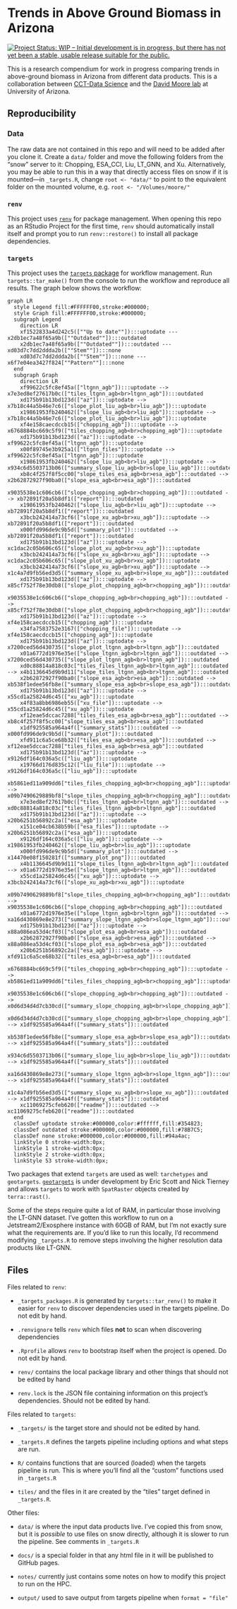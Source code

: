 # Trends in Above Ground Biomass in Arizona


<!-- README.md is generated from README.qmd. Please edit that file -->
<!-- badges: start -->

[![Project Status: WIP – Initial development is in progress, but there
has not yet been a stable, usable release suitable for the
public.](https://www.repostatus.org/badges/latest/wip.svg)](https://www.repostatus.org/#wip)

<!-- badges: end -->

This is a research compendium for work in progress comparing trends in
above-ground biomass in Arizona from different data products. This is a
collaboration between [CCT-Data
Science](https://datascience.cct.arizona.edu/) and the [David Moore
lab](https://djpmoore.tumblr.com/home) at University of Arizona.

## Reproducibility

### Data

The raw data are not contained in this repo and will need to be added
after you clone it. Create a `data/` folder and move the following
folders from the “snow” server to it: Chopping, ESA_CCI, Liu, LT_GNN,
and Xu. Alternatively, you may be able to run this in a way that
directly access files on snow if it is mounted—in `_targets.R`, change
`root <- "data/"` to point to the equivalent folder on the mounted
volume, e.g. `root <- "/Volumes/moore/"`

### `renv`

This project uses
[`renv`](https://rstudio.github.io/renv/articles/renv.html) for package
management. When opening this repo as an RStudio Project for the first
time, `renv` should automatically install itself and prompt you to run
`renv::restore()` to install all package dependencies.

### `targets`

This project uses the [`targets`
package](https://docs.ropensci.org/targets/) for workflow management.
Run `targets::tar_make()` from the console to run the workflow and
reproduce all results. The graph below shows the workflow:

``` mermaid
graph LR
  style Legend fill:#FFFFFF00,stroke:#000000;
  style Graph fill:#FFFFFF00,stroke:#000000;
  subgraph Legend
    direction LR
    xf1522833a4d242c5([""Up to date""]):::uptodate --- x2db1ec7a48f65a9b([""Outdated""]):::outdated
    x2db1ec7a48f65a9b([""Outdated""]):::outdated --- xd03d7c7dd2ddda2b([""Stem""]):::none
    xd03d7c7dd2ddda2b([""Stem""]):::none --- x6f7e04ea3427f824[""Pattern""]:::none
  end
  subgraph Graph
    direction LR
    xf99622c5fc8ef45a(["ltgnn_agb"]):::uptodate --> x7e3ed8ef27617b0c(["tiles_ltgnn_agb<br>ltgnn_agb"]):::outdated
    xd175b91b13bd123d(["az"]):::uptodate --> x7b18c44a5b46e7c6(["slope_plot_liu_agb<br>liu_agb"]):::uptodate
    x19861953fb240462(["slope_liu_agb<br>liu_agb"]):::uptodate --> x7b18c44a5b46e7c6(["slope_plot_liu_agb<br>liu_agb"]):::uptodate
    xf4e158caecdccb15(["chopping_agb"]):::uptodate --> x6768884bc669c5f9(["tiles_chopping_agb<br>chopping_agb"]):::uptodate
    xd175b91b13bd123d(["az"]):::uptodate --> xf99622c5fc8ef45a(["ltgnn_agb"]):::uptodate
    x00f89745e3b925a1(["ltgnn_files"]):::uptodate --> xf99622c5fc8ef45a(["ltgnn_agb"]):::uptodate
    x19861953fb240462(["slope_liu_agb<br>liu_agb"]):::uptodate --> x934c6d5503713b06(["summary_slope_liu_agb<br>slope_liu_agb"]):::outdated
    xb8c4f257f8f5cc00["slope_tiles_esa_agb<br>esa_agb"]:::outdated --> x2b62872927f90ba0(["slope_esa_agb<br>esa_agb"]):::outdated
    x9035538e1c606cb6(["slope_chopping_agb<br>chopping_agb"]):::outdated --> xb72891f20a5b8df1(["report"]):::outdated
    x19861953fb240462(["slope_liu_agb<br>liu_agb"]):::uptodate --> xb72891f20a5b8df1(["report"]):::outdated
    x3bcb242414a73cf6(["slope_xu_agb<br>xu_agb"]):::uptodate --> xb72891f20a5b8df1(["report"]):::outdated
    x000fd996de9c9b5d(["summary_plot"]):::outdated --> xb72891f20a5b8df1(["report"]):::outdated
    xd175b91b13bd123d(["az"]):::uptodate --> xc1dac2c05b606c65(["slope_plot_xu_agb<br>xu_agb"]):::uptodate
    x3bcb242414a73cf6(["slope_xu_agb<br>xu_agb"]):::uptodate --> xc1dac2c05b606c65(["slope_plot_xu_agb<br>xu_agb"]):::uptodate
    x3bcb242414a73cf6(["slope_xu_agb<br>xu_agb"]):::uptodate --> x1c4a7d9fb56ed3d5(["summary_slope_xu_agb<br>slope_xu_agb"]):::outdated
    xd175b91b13bd123d(["az"]):::uptodate --> x85cf752f78e30db8(["slope_plot_chopping_agb<br>chopping_agb"]):::outdated
    x9035538e1c606cb6(["slope_chopping_agb<br>chopping_agb"]):::outdated --> x85cf752f78e30db8(["slope_plot_chopping_agb<br>chopping_agb"]):::outdated
    xd175b91b13bd123d(["az"]):::uptodate --> xf4e158caecdccb15(["chopping_agb"]):::uptodate
    x34fa7583752e3167(["chopping_file"]):::uptodate --> xf4e158caecdccb15(["chopping_agb"]):::uptodate
    xd175b91b13bd123d(["az"]):::uptodate --> x7200ced56d430735(["slope_plot_ltgnn_agb<br>ltgnn_agb"]):::outdated
    x01a6772d1976e35e(["slope_ltgnn_agb<br>ltgnn_agb"]):::outdated --> x7200ced56d430735(["slope_plot_ltgnn_agb<br>ltgnn_agb"]):::outdated
    xd0c88814a818c03c["tiles_files_ltgnn_agb<br>ltgnn_agb"]:::outdated --> x4b1136645d9b9d11["slope_tiles_ltgnn_agb<br>ltgnn_agb"]:::outdated
    x2b62872927f90ba0(["slope_esa_agb<br>esa_agb"]):::outdated --> xb538f1edee56fb8e(["summary_slope_esa_agb<br>slope_esa_agb"]):::outdated
    xd175b91b13bd123d(["az"]):::uptodate --> x55cd1a25824d6c45(["xu_agb"]):::uptodate
    x4f83a8bb6986eb55(["xu_file"]):::uptodate --> x55cd1a25824d6c45(["xu_agb"]):::uptodate
    xf12eae5dccac7288["tiles_files_esa_agb<br>esa_agb"]:::outdated --> xb8c4f257f8f5cc00["slope_tiles_esa_agb<br>esa_agb"]:::outdated
    x1df925585a964a4f(["summary_stats"]):::outdated --> x000fd996de9c9b5d(["summary_plot"]):::outdated
    xfd911c6a5ce68b32(["tiles_esa_agb<br>esa_agb"]):::outdated --> xf12eae5dccac7288["tiles_files_esa_agb<br>esa_agb"]:::outdated
    xd175b91b13bd123d(["az"]):::uptodate --> x9126df164c036a5c(["liu_agb"]):::uptodate
    x19766d176d835c12(["liu_file"]):::uptodate --> x9126df164c036a5c(["liu_agb"]):::uptodate
    xb5861ed11a909dd6["tiles_files_chopping_agb<br>chopping_agb"]:::uptodate --> x09b7490629889bf8["slope_tiles_chopping_agb<br>chopping_agb"]:::outdated
    x7e3ed8ef27617b0c(["tiles_ltgnn_agb<br>ltgnn_agb"]):::outdated --> xd0c88814a818c03c["tiles_files_ltgnn_agb<br>ltgnn_agb"]:::outdated
    xd175b91b13bd123d(["az"]):::uptodate --> x20b6251b56892c2a(["esa_agb"]):::uptodate
    x151ce04cb638b59b(["esa_files"]):::uptodate --> x20b6251b56892c2a(["esa_agb"]):::uptodate
    x9126df164c036a5c(["liu_agb"]):::uptodate --> x19861953fb240462(["slope_liu_agb<br>liu_agb"]):::uptodate
    x000fd996de9c9b5d(["summary_plot"]):::outdated --> x14470e08f150281f(["summary_plot_png"]):::outdated
    x4b1136645d9b9d11["slope_tiles_ltgnn_agb<br>ltgnn_agb"]:::outdated --> x01a6772d1976e35e(["slope_ltgnn_agb<br>ltgnn_agb"]):::outdated
    x55cd1a25824d6c45(["xu_agb"]):::uptodate --> x3bcb242414a73cf6(["slope_xu_agb<br>xu_agb"]):::uptodate
    x09b7490629889bf8["slope_tiles_chopping_agb<br>chopping_agb"]:::outdated --> x9035538e1c606cb6(["slope_chopping_agb<br>chopping_agb"]):::outdated
    x01a6772d1976e35e(["slope_ltgnn_agb<br>ltgnn_agb"]):::outdated --> xa16d430869e8e273(["summary_slope_ltgnn_agb<br>slope_ltgnn_agb"]):::outdated
    xd175b91b13bd123d(["az"]):::uptodate --> x88a086ea53d4cf03(["slope_plot_esa_agb<br>esa_agb"]):::outdated
    x2b62872927f90ba0(["slope_esa_agb<br>esa_agb"]):::outdated --> x88a086ea53d4cf03(["slope_plot_esa_agb<br>esa_agb"]):::outdated
    x20b6251b56892c2a(["esa_agb"]):::uptodate --> xfd911c6a5ce68b32(["tiles_esa_agb<br>esa_agb"]):::outdated
    x6768884bc669c5f9(["tiles_chopping_agb<br>chopping_agb"]):::uptodate --> xb5861ed11a909dd6["tiles_files_chopping_agb<br>chopping_agb"]:::uptodate
    x9035538e1c606cb6(["slope_chopping_agb<br>chopping_agb"]):::outdated --> x0d6d34d4d7cb30cd(["summary_slope_chopping_agb<br>slope_chopping_agb"]):::outdated
    x0d6d34d4d7cb30cd(["summary_slope_chopping_agb<br>slope_chopping_agb"]):::outdated --> x1df925585a964a4f(["summary_stats"]):::outdated
    xb538f1edee56fb8e(["summary_slope_esa_agb<br>slope_esa_agb"]):::outdated --> x1df925585a964a4f(["summary_stats"]):::outdated
    x934c6d5503713b06(["summary_slope_liu_agb<br>slope_liu_agb"]):::outdated --> x1df925585a964a4f(["summary_stats"]):::outdated
    xa16d430869e8e273(["summary_slope_ltgnn_agb<br>slope_ltgnn_agb"]):::outdated --> x1df925585a964a4f(["summary_stats"]):::outdated
    x1c4a7d9fb56ed3d5(["summary_slope_xu_agb<br>slope_xu_agb"]):::outdated --> x1df925585a964a4f(["summary_stats"]):::outdated
    xc11069275cfeb620(["readme"]):::outdated --> xc11069275cfeb620(["readme"]):::outdated
  end
  classDef uptodate stroke:#000000,color:#ffffff,fill:#354823;
  classDef outdated stroke:#000000,color:#000000,fill:#78B7C5;
  classDef none stroke:#000000,color:#000000,fill:#94a4ac;
  linkStyle 0 stroke-width:0px;
  linkStyle 1 stroke-width:0px;
  linkStyle 2 stroke-width:0px;
  linkStyle 53 stroke-width:0px;
```

Two packages that extend `targets` are used as well: `tarchetypes` and
`geotargets`. [`geotargets`](https://njtierney.github.io/geotargets/) is
under development by Eric Scott and Nick Tierney and allows `targets` to
work with `SpatRaster` objects created by `terra::rast()`.

Some of the steps require quite a lot of RAM, in particular those
involving the LT-GNN dataset. I’ve gotten this workflow to run on a
Jetstream2/Exosphere instance with 60GB of RAM, but I’m not exactly sure
what the requirements are. If you’d like to run this locally, I’d
recommend modifying `_targets.R` to remove steps involving the higher
resolution data products like LT-GNN.

## Files

Files related to `renv`:

- `_targets_packages.R` is generated by `targets::tar_renv()` to make it
  easier for `renv` to discover dependencies used in the targets
  pipeline. Do not edit by hand.

- `.renvignore` tells `renv` which files **not** to scan when
  discovering dependencies

- `.Rprofile` allows `renv` to bootstrap itself when the project is
  opened. Do not edit by hand.

- `renv/` contains the local package library and other things that
  should not be edited by hand

- `renv.lock` is the JSON file containing information on this project’s
  dependencies. Should not be edited by hand.

Files related to `targets`:

- `_targets/` is the target store and should not be edited by hand.

- `_targets.R` defines the targets pipeline including options and what
  steps are run.

- `R/` contains functions that are sourced (loaded) when the targets
  pipeline is run. This is where you’ll find all the “custom” functions
  used in `_targets.R`

- `tiles/` and the files in it are created by the “tiles” target defined
  in `_targets.R`.

Other files:

- `data/` is where the input data products live. I’ve copied this from
  snow, but it is *possible* to use files on snow directly, although it
  is slower to run the pipeline. See comments in `_targets.R`

- `docs/` is a special folder in that any html file in it will be
  published to GitHub pages.

- `notes/` currently just contains some notes on how to modify this
  project to run on the HPC.

- `output/` used to save output from targets pipeline when
  `format = "file"`
